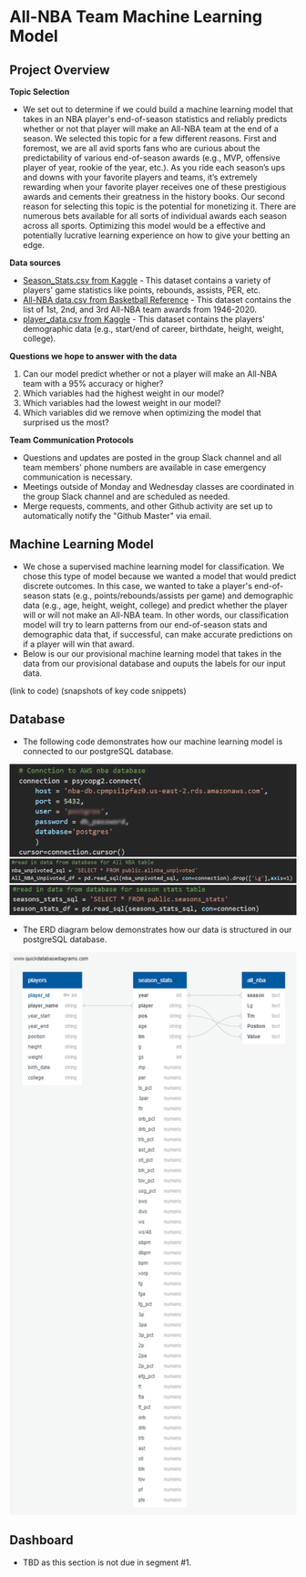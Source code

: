 # All-NBA Team Machine Learning Model

## Project Overview

__Topic Selection__

- We set out to determine if we could build a machine learning model that takes in an NBA player's end-of-season statistics and reliably predicts whether or not that player will make an All-NBA team at the end of a season. We selected this topic for a few different reasons. First and foremost, we are all avid sports fans who are curious about the predictability of various end-of-season awards (e.g., MVP, offensive player of year, rookie of the year, etc.). As you ride each season’s ups and downs with your favorite players and teams, it’s extremely rewarding when your favorite player receives one of these prestigious awards and cements their greatness in the history books. Our second reason for selecting this topic is the potential for monetizing it. There are numerous bets available for all sorts of individual awards each season across all sports. Optimizing this model would be a effective and potentially lucrative learning experience on how to give your betting an edge.
  
__Data sources__

- [Season_Stats.csv from Kaggle](https://www.kaggle.com/drgilermo/nba-players-stats) - This dataset contains a variety of players' game statistics like points, rebounds, assists, PER, etc.
- [All-NBA data.csv from Basketball Reference](https://www.basketball-reference.com/awards/all_league.html) - This dataset contains the list of 1st, 2nd, and 3rd All-NBA team awards from 1946-2020.
- [player_data.csv from Kaggle](https://www.kaggle.com/drgilermo/nba-players-stats) - This dataset contains the players' demographic data (e.g., start/end of career, birthdate, height, weight, college).

__Questions we hope to answer with the data__

1) Can our model predict whether or not a player will make an All-NBA team with a 95% accuracy or higher?
2) Which variables had the highest weight in our model?
3) Which variables had the lowest weight in our model?
4) Which variables did we remove when optimizing the model that surprised us the most?

__Team Communication Protocols__

- Questions and updates are posted in the group Slack channel and all team members' phone numbers are available in case emergency communication is necessary.
- Meetings outside of Monday and Wednesday classes are coordinated in the group Slack channel and are scheduled as needed.
- Merge requests, comments, and other Github activity are set up to automatically notify the "Github Master" via email.

## Machine Learning Model

- We chose a supervised machine learning model for classification. We chose this type of model because we wanted a model that would predict discrete outcomes. In this case, we wanted to take a player's end-of-season stats (e.g., points/rebounds/assists per game) and demographic data (e.g., age, height, weight, college) and predict whether the player will or will not make an All-NBA team. In other words, our classification model will try to learn patterns from our end-of-season stats and demographic data that, if successful, can make accurate predictions on if a player will win that award.
- Below is our our provisional machine learning model that takes in the data from our provisional database and ouputs the labels for our input data. 

(link to code)
(snapshots of key code snippets)

## Database

- The following code demonstrates how our machine learning model is connected to our postgreSQL database.

![SeasonData/db_connection.PNG](SeasonData/db_connection.PNG)  
![SeasonData/data_pull_1.PNG](SeasonData/data_pull_1.PNG)  
![SeasonData/data_pull_2.PNG](SeasonData/data_pull_2.PNG)  

- The ERD diagram below demonstrates how our data is structured in our postgreSQL database.

![SeasonData/nba-db-ERD.png](SeasonData/nba-db-ERD.png)  


## Dashboard

- TBD as this section is not due in segment #1.








